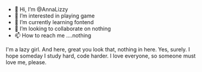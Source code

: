 - 👋 Hi, I’m @AnnaLizzy
- 👀 I’m interested in playing game
- 🌱 I’m currently learning fontend
- 💞️ I’m looking to collaborate on nothing
- 📫 How to reach me ....nothing

<!---
AnnaLizzy/AnnaLizzy is a ✨ special ✨ repository because its `README.md` (this file) appears on your GitHub profile.
You can click the Preview link to take a look at your changes.
--->
I'm a lazy girl. And here, great you look that, nothing in here. Yes, surely. I hope someday I study hard, code harder. I love everyone, so someone must love me, please.
